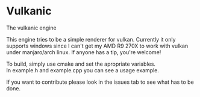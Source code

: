 # Vulkanic
The vulkanic engine

This engine tries to be a simple renderer for vulkan. Currently it only supports windows since I can't get my AMD R9 270X to work with vulkan under manjaro/arch linux. If anyone has a tip, you're welcome!

To build, simply use cmake and set the apropriate variables.   
In example.h and example.cpp you can see a usage example.

If you want to contribute please look in the issues tab to see what has to be done.
